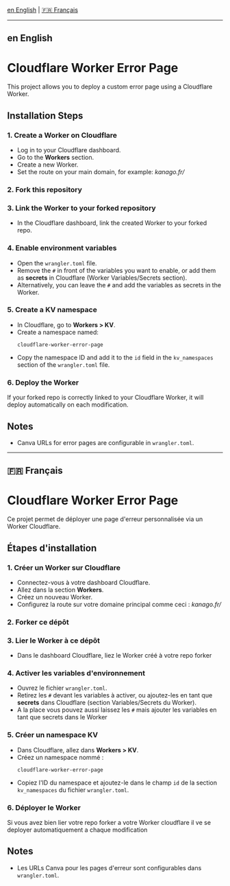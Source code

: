 <!-- Choisissez votre langue / Choose votre language: -->
[en English](#english) | [🇫🇷 Français](#français)

---

## <a name="english"></a>en English

# Cloudflare Worker Error Page

This project allows you to deploy a custom error page using a Cloudflare Worker.

## Installation Steps

### 1. Create a Worker on Cloudflare

- Log in to your Cloudflare dashboard.
- Go to the **Workers** section.
- Create a new Worker.
- Set the route on your main domain, for example: *kanago.fr/*

### 2. Fork this repository

### 3. Link the Worker to your forked repository

- In the Cloudflare dashboard, link the created Worker to your forked repo.

### 4. Enable environment variables

- Open the `wrangler.toml` file.
- Remove the `#` in front of the variables you want to enable, or add them as **secrets** in Cloudflare (Worker Variables/Secrets section).
- Alternatively, you can leave the `#` and add the variables as secrets in the Worker.

### 5. Create a KV namespace

- In Cloudflare, go to **Workers > KV**.
- Create a namespace named:
  ```
  cloudflare-worker-error-page
  ```
- Copy the namespace ID and add it to the `id` field in the `kv_namespaces` section of the `wrangler.toml` file.

### 6. Deploy the Worker

If your forked repo is correctly linked to your Cloudflare Worker, it will deploy automatically on each modification.

## Notes

- Canva URLs for error pages are configurable in `wrangler.toml`.

---

## <a name="français"></a>🇫🇷 Français

# Cloudflare Worker Error Page

Ce projet permet de déployer une page d'erreur personnalisée via un Worker Cloudflare.

## Étapes d'installation

### 1. Créer un Worker sur Cloudflare

- Connectez-vous à votre dashboard Cloudflare.
- Allez dans la section **Workers**.
- Créez un nouveau Worker.
- Configurez la route sur votre domaine principal comme ceci : *kanago.fr/*

### 2. Forker ce dépôt


### 3. Lier le Worker à ce dépôt

- Dans le dashboard Cloudflare, liez le Worker créé à votre repo forker

### 4. Activer les variables d'environnement

- Ouvrez le fichier `wrangler.toml`.
- Retirez les `#` devant les variables à activer, ou ajoutez-les en tant que **secrets** dans Cloudflare (section Variables/Secrets du Worker).
- A la place vous pouvez aussi laissez les `#` mais ajouter les variables en tant que secrets dans le Worker

### 5. Créer un namespace KV

- Dans Cloudflare, allez dans **Workers > KV**.
- Créez un namespace nommé :  
  ```
  cloudflare-worker-error-page
  ```
- Copiez l'ID du namespace et ajoutez-le dans le champ `id` de la section `kv_namespaces` du fichier `wrangler.toml`.

### 6. Déployer le Worker

Si vous avez bien lier votre repo forker a votre Worker cloudflare il ve se deployer automatiquement a chaque modification

## Notes

- Les URLs Canva pour les pages d'erreur sont configurables dans `wrangler.toml`.
